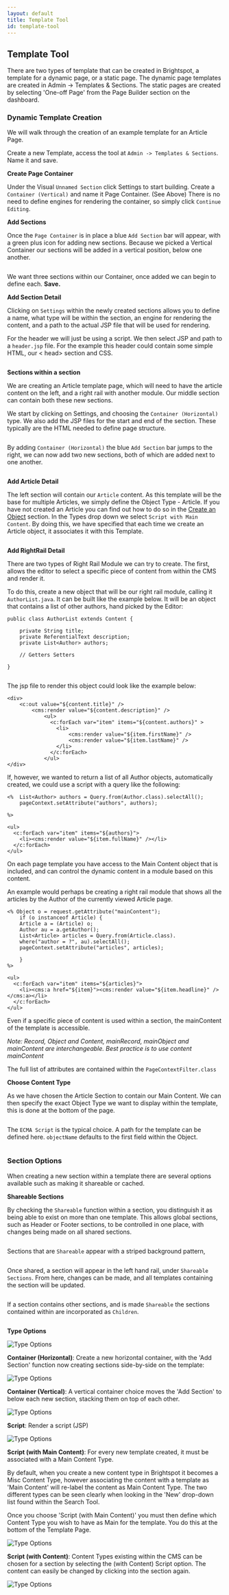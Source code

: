 ```yaml
---
layout: default
title: Template Tool
id: template-tool
---
```


## Template Tool

There are two types of template that can be created in Brightspot, a template for a dynamic page, or a static page. The dynamic page templates are created in Admin -> Templates & Sections. The static pages are created by selecting 'One-off Page' from the Page Builder section on the dashboard.


### Dynamic Template Creation

We will walk through the creation of an example template for an Article Page.

Create a new Template, access the tool at `Admin -> Templates & Sections`.  Name it and save.

**Create Page Container**
<a href="#"><img src="http://docs.brightspot.s3.amazonaws.com/template-container-detail.png" alt="" /></a>

Under the Visual `Unnamed Section` click Settings to start building. Create a `Container (Vertical)` and name it Page Container. (See Above) There is no need to define engines for rendering the container, so simply click `Continue Editing`.

**Add Sections**

Once the `Page Container` is in place a blue `Add Section` bar will appear, with a green plus icon for adding new sections. Because we picked a Vertical Container our sections will be added in a vertical position, below one another.

<a href="#"><img src="http://docs.brightspot.s3.amazonaws.com/template-three-sections.png" alt="" /></a>

We want three sections within our Container, once added we can begin to define each. **Save.**

**Add Section Detail**

Clicking on `Settings` within the newly created sections allows you to define a name, what type will be within the section, an engine for rendering the content, and a path to the actual JSP file that will be used for rendering.

For the header we will just be using a script. We then select JSP and path to a `header.jsp` file. For the example this header could contain some simple HTML, our < head> section and CSS.

<a href="#"><img src="http://docs.brightspot.s3.amazonaws.com/template-header-detail.png" alt="" /></a>

**Sections within a section**

We are creating an Article template page, which will need to have the article content on the left, and a right rail with another module. Our middle section can contain both these new sections.

We start by clicking on Settings, and choosing the `Container (Horizontal)` type. We also add the JSP files for the start and end of the section. These typically are the HTML needed to define page structure.

<a href="#"><img src="http://docs.brightspot.s3.amazonaws.com/template-body-detail.png" alt="" /></a>

By adding `Container (Horizontal)` the blue `Add Section` bar jumps to the right, we can now add two new sections, both of which are added next to one another.

<a href="#"><img src="http://docs.brightspot.s3.amazonaws.com/template-body.png" alt="" /></a>

**Add Article Detail**

The left section will contain our `Article` content. As this template will be the base for multiple Articles, we simply define the Object Type - Article. If you have not created an Article you can find out how to do so in the [Create an Object](/brightspot-cms/getting-started.html#creating-objects.html) section. In the Types drop down we select `Script with Main Content`. By doing this, we have specified that each time we create an Article object, it associates it with this Template.

<img src="http://docs.brightspot.s3.amazonaws.com/template-article-detail.png" alt="" />

**Add RightRail Detail**

There are two types of Right Rail Module we can try to create. The first, allows the editor to select a specific piece of content from within the CMS and render it. 

To do this, create a new object that will be our right rail module, calling it `AuthorList.java`. It can be built like the example below. It will be an object that contains a list of other authors, hand picked by the Editor:

	public class AuthorList extends Content {
	
		private String title;
		private ReferentialText description;
		private List<Author> authors;

		// Getters Setters
		
	}
	
<img src="http://docs.brightspot.s3.amazonaws.com/author-list-module.png" alt="" />
	

The jsp file to render this object could look like the example below:

	<div>
		<c:out value="${content.title}" />
			<cms:render value="${content.description}" />
			    <ul>
			      <c:forEach var="item" items="${content.authors}" >
			        <li>
			        	<cms:render value="${item.firstName}" />
			        	<cms:render value="${item.lastName}" />
			        </li>
			      </c:forEach>
			    </ul>
	</div>
	
	

If, however, we wanted to return a list of all Author objects, automatically created, we could use a script with a query like the following:

	<%  List<Author> authors = Query.from(Author.class).selectAll();
		pageContext.setAttribute("authors", authors);
	
	%>

	<ul>
      <c:forEach var="item" items="${authors}">
        <li><cms:render value="${item.fullName}" /></li>
      </c:forEach>
    </ul>


On each page template you have access to the Main Content object that is included, and can control the dynamic content in a module based on this content.

An example would perhaps be creating a right rail module that shows all the articles by the Author of the currently viewed Article page.

	<% Object o = request.getAttribute("mainContent");
		if (o instanceof Article) {
		Article a = (Article) o;
		Author au = a.getAuthor();
		List<Article> articles = Query.from(Article.class).
		where("author = ?", au).selectAll();
		pageContext.setAttribute("articles", articles);
	
		}
	%>

	<ul>
      <c:forEach var="item" items="${articles}">
        <li><cms:a href="${item}"><cms:render value="${item.headline}" /></cms:a></li>
      </c:forEach>
    </ul>


Even if a specific piece of content is used within a section, the mainContent of the template is accessible.

*Note: Record, Object and Content, mainRecord, mainObject and mainContent are interchangeable. Best practice is to use content mainContent*

The full list of attributes are contained within the `PageContextFilter.class`


**Choose Content Type**

As we  have chosen the Article Section to contain our Main Content. We can then specify the exact Object Type we want to display within the template, this is done at the bottom of the page.

<a href="#"><img src="http://docs.brightspot.s3.amazonaws.com/template-choose-type.png" alt="" /></a>

The `ECMA Script` is the typical choice. A path for the template can be defined here. `objectName` defaults to the first field within the Object.

<a href="#"><img src="http://docs.brightspot.s3.amazonaws.com/template-complete.png" alt="" /></a>


### Section Options

When creating a new section within a template there are several options available such as making it shareable or cached.

**Shareable Sections**

By checking the `Shareable` function within a section, you distinguish it as being able to exist on more than one template. This allows global sections, such as Header or Footer sections, to be controlled in one place, with changes being made on all shared sections.


<a href="#"><img src="http://docs.brightspot.s3.amazonaws.com/share-check.png" alt="" /></a>

Sections that are `Shareable` appear with a striped background pattern,

<a href="#"><img src="http://docs.brightspot.s3.amazonaws.com/share-stripes.png" alt="" /></a>

Once shared, a section will appear in the left hand rail, under `Shareable Sections`. From here, changes can be made, and all templates containing the section will be updated.

<a href="#"><img class="smaller" src="http://docs.brightspot.s3.amazonaws.com/share-section.png" alt="" /></a>

If a section contains other sections, and is made `Shareable` the sections contained within are incorporated as `Children`. 

<a class="smaller" href="#"><img src="http://docs.brightspot.s3.amazonaws.com/share-children.png" alt="" /></a>


**Type Options**

![Type Options ](http://docs.brightspot.s3.amazonaws.com/type-options.png)

__Container (Horizontal)__: Create a new horizontal container, with the 'Add Section' function now creating sections side-by-side on the template:

![Type Options ](http://docs.brightspot.s3.amazonaws.com/horizontal-container.png)

__Container (Vertical)__: A vertical container choice moves the 'Add Section' to below each new section, stacking them on top of each other.

![Type Options ](http://docs.brightspot.s3.amazonaws.com/vertical-container.png)

__Script__: Render a script (JSP)

![Type Options ](http://docs.brightspot.s3.amazonaws.com/script-type.png)

__Script (with Main Content)__: For every new template created, it must be associated with a Main Content Type.

By default, when you create a new content type in Brightspot it becomes a Misc Content Type, however associating the content with a template as 'Main Content' will re-label the content as Main Content Type. The two different types can be seen clearly when looking in the 'New' drop-down list found within the Search Tool.

Once you choose 'Script (with Main Content)' you must then define which Content Type you wish to have as Main for the template. You do this at the bottom of the Template Page.

![Type Options ](http://docs.brightspot.s3.amazonaws.com/full-page-7.png)

__Script (with Content)__: Content Types existing within the CMS can be chosen for a section by selecting the (with Content) Script option. The content can easily be changed by clicking into the section again.

![Type Options ](http://docs.brightspot.s3.amazonaws.com/choose-content-type.png)
